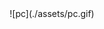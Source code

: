 <!--
<div align="center">
        <img align="center" src="./assets/pc.gif"/>
</div>

-->

<span style="display:block;text-align:center">
![pc](./assets/pc.gif)
</span>
